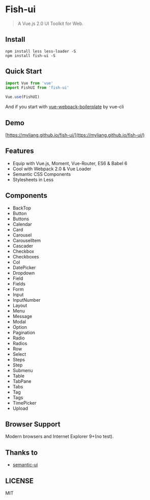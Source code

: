 # Fish-ui

> A Vue.js 2.0 UI Toolkit for Web.

## Install
```shell
npm install less less-loader -S
npm install fish-ui -S
```

## Quick Start
``` javascript
import Vue from 'vue'
import FishUI from 'fish-ui'

Vue.use(FishUI)

```
And if you start with [vue-webpack-boilerplate](https://github.com/vuejs-templates/webpack) by vue-cli

## Demo
[https://myliang.github.io/fish-ui/](ttps://myliang.github.io/fish-ui/)

## Features
- Equip with Vue.js, Moment, Vue-Router, ES6 & Babel 6
- Cool with Webpack 2.0 & Vue Loader
- Semantic CSS Components
- Stylesheets in Less

## Components
  - BackTop
  - Button
  - Buttons
  - Calendar
  - Card
  - Carousel
  - CarouselItem
  - Cascader
  - Checkbox
  - Checkboxes
  - Col
  - DatePicker
  - Dropdown
  - Field
  - Fields
  - Form
  - Input
  - InputNumber
  - Layout
  - Menu
  - Message
  - Modal
  - Option
  - Pagination
  - Radio
  - Radios
  - Row
  - Select
  - Steps
  - Step
  - Submenu
  - Table
  - TabPane
  - Tabs
  - Tag
  - Tags
  - TimePicker
  - Upload


## Browser Support
Modern browsers and Internet Explorer 9+(no test).

## Thanks to
- [semantic-ui](http://semantic-ui.cn/)

## LICENSE
MIT
